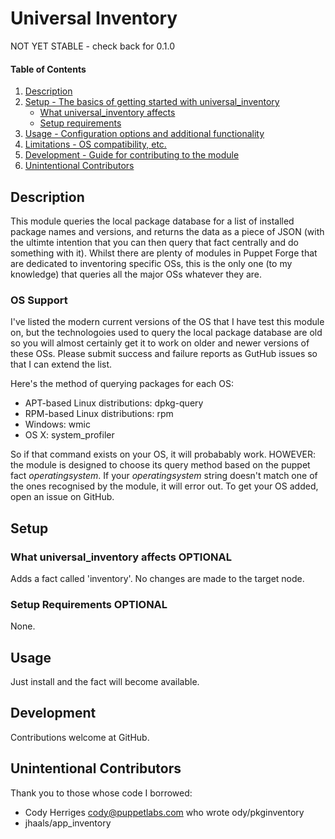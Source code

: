 
# Universal Inventory

NOT YET STABLE - check back for 0.1.0

#### Table of Contents

1. [Description](#description)
2. [Setup - The basics of getting started with universal_inventory](#setup)
    * [What universal_inventory affects](#what-universal_inventory-affects)
    * [Setup requirements](#setup-requirements)
3. [Usage - Configuration options and additional functionality](#usage)
4. [Limitations - OS compatibility, etc.](#limitations)
5. [Development - Guide for contributing to the module](#development)
6. [Unintentional Contributors](#unintentional-contributors)

## Description

This module queries the local package database for a list of installed package
 names and versions, and returns the data as a piece of JSON (with the ultimte
 intention that you can then query that fact centrally and do something with it).
 Whilst there are plenty of modules in Puppet Forge that are dedicated to inventoring
 specific OSs, this is the only one (to my knowledge) that queries all the major
 OSs whatever they are. 
 
### OS Support

I've listed the modern current versions of the OS that I have test this module on,
but the technologoies used to query the local package database are old so you
will almost certainly get it to work on older and newer versions of these OSs.
Please submit success and failure reports as GutHub issues so that I can extend 
the list.

Here's the method of querying packages for each OS:

  * APT-based Linux distributions: dpkg-query
  * RPM-based Linux distributions: rpm
  * Windows: wmic
  * OS X: system_profiler
  
So if that command exists on your OS, it will probabably work. HOWEVER: the module 
is designed to choose its query method based on the puppet fact _operatingsystem_.
 If your _operatingsystem_ string doesn't match one of the ones recognised by the
 module, it will error out. To get your OS added, open an issue on GitHub.

## Setup

### What universal_inventory affects **OPTIONAL**

Adds a fact called 'inventory'. No changes are made to the target node.

### Setup Requirements **OPTIONAL**

None.

## Usage

Just install and the fact will become available.

## Development

Contributions welcome at GitHub.

## Unintentional Contributors

Thank you to those whose code I borrowed:

 * Cody Herriges <cody@puppetlabs.com> who wrote ody/pkginventory
 * jhaals/app_inventory

